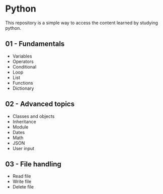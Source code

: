 # Python

This repository is a simple way to access the content learned by studying python.

## 01 - Fundamentals

* Variables
* Operators
* Conditional
* Loop
* List
* Functions
* Dictionary

## 02 - Advanced topics
* Classes and objects
* Inheritance
* Module
* Dates
* Math
* JSON
* User input

## 03 - File handling
* Read file
* Write file
* Delete file
